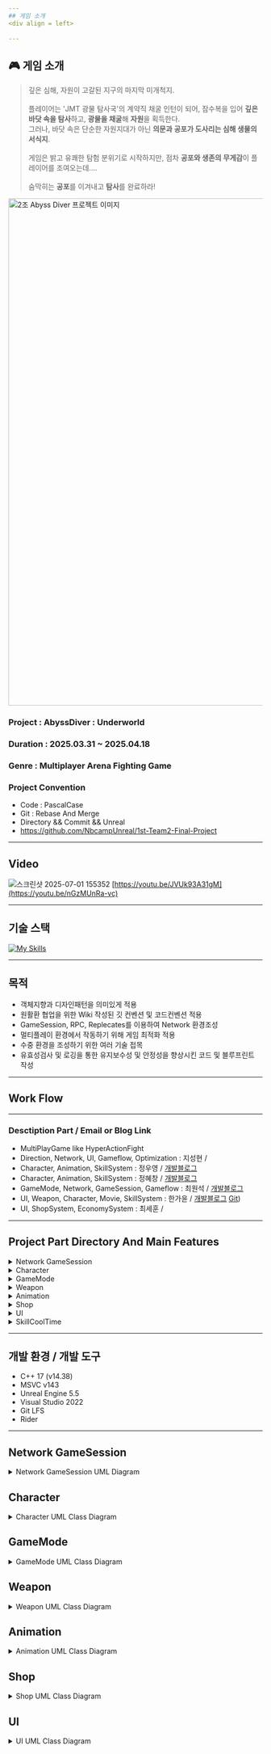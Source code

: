 ```yaml
---
## 게임 소개
<div align = left>
  
---
```

## 🎮 게임 소개

> 깊은 심해, 자원이 고갈된 지구의 마지막 미개척지. <br><br>
> 플레이어는 'JMT 광물 탐사국'의 계약직 채굴 인턴이 되어, 잠수복을 입어 **깊은 바닷 속을 탐사**하고, **광물을 채굴**해 **자원**을  획득한다. <br>
> 그러나, 바닷 속은 단순한 자원지대가 아닌 **의문과 공포가 도사리는 심해 생물의 서식지**. <br><br>
> 게임은 밝고 유쾌한 탐험 분위기로 시작하지만, 점차 **공포와 생존의 무게감**이 플레이어를 조여오는데…. <br><br>
> 숨막히는 **공포**를 이겨내고 **탐사**를 완료하라!

  
<img width="1004" alt="2조 Abyss Diver 프로젝트 이미지" src="https://github.com/user-attachments/assets/6774ed0d-0cbc-444d-9ca9-a01cde665cc1" />

### Project : AbyssDiver : Underworld <br>
### Duration : 2025.03.31 ~ 2025.04.18 <br>
### Genre : Multiplayer Arena Fighting Game <br>
### Project Convention <br>
- Code   : PascalCase
- Git    : Rebase And Merge
- Directory && Commit && Unreal
- https://github.com/NbcampUnreal/1st-Team2-Final-Project

---
## Video
![스크린샷 2025-07-01 155352](https://github.com/user-attachments/assets/493eb057-b5f5-4069-8862-eb47b7c2ee97)
[https://youtu.be/JVUk93A31gM](https://youtu.be/nGzMUnRa-vc)

---
## 기술 스택
[![My Skills](https://skillicons.dev/icons?i=cpp,visualstudio,git,github,rider,unreal,notion&theme=light)](https://skillicons.dev)

---
## 목적
- 객체지향과 디자인패턴을 의미있게 적용
- 원활환 협업을 위한 Wiki 작성된 깃 컨벤션 및 코드컨벤션 적용
- GameSession, RPC, Replecates를 이용하여 Network 환경조성 
- 멀티플레이 환경에서 작동하기 위해 게임 최적화 적용
- 수중 환경을 조성하기 위한 여러 기술 접목
- 유효성검사 및 로깅을 통한 유지보수성 및 안정성을 향상시킨 코드 및 블루프린트 작성

---
## Work Flow


---
### Desctiption Part / Email or Blog Link <br>
- MultiPlayGame like HyperActionFight 
- Direction, Network, UI, Gameflow, Optimization : 지성현 /  <br>
- Character, Animation, SkillSystem : 정우영  /  [개발블로그](https://velog.io/@buu1147/2025-04-18-KPT%ED%9A%8C%EA%B3%A0)<br>
- Character, Animation, SkillSystem : 정혜창 / [개발블로그](https://velog.io/@hch9097/posts)<br>
- GameMode, Network, GameSession, Gameflow  : 최원석 /  [개발블로그](https://onestone13.tistory.com/)<br>
- UI, Weapon, Character, Movie, SkillSystem  : 한가윤 / [개발블로그](https://yoosorang.tistory.com) [Git](https://github.com/swehio))<br>
- UI, ShopSystem, EconomySystem  : 최세훈 /  <br>

---
## Project Part Directory And Main Features <br>
<details>
  <summary> Network GameSession </summary>
  
    | -- Source
      | -- GameMode
        | -- MainLobyGameMode // 클라이언트가 닉네임과, 사용할 케릭터를 선택할 수 있다.
        | -- GFBaseGameMode // 모든 플레이어가 선택을 완료 할 경우 다음 레벨로 전환한다.
      | -- Actor
- C++ 기반의 플레이어 로직 설계
  - Enhanced Input System을 사용한 입력 액션
  - CharacterMovement Component을 사용한 캐릭터 로직 설계
  - Tick을 사용하지 않은 이벤트 기반의 플레이어 로직 구현
  - GameInstance와 연동한 레벨 전환시 플레이어 정보 저장/불러오기 기능
</details>

<details>
  <summary> Character </summary>
  
        | -- Character
          | -- BP_MainCharacter // 케릭터가 멀티플레이어를 하기 위한 구조를 갖춘 기본 클래스
            | -- CBP_Default // 케릭터가 멀티플레이어 이후 애니메이션을 적용하기 위한 자료를 가지고 있는 클래스
              | -- ABP_Default // Locomotion과 타격 애니메이션이 들어있는 애니메이션 블루프린트
              | -- CBP_Night  //  리타겟한 스켈레탈이 보이는 케릭터
              | -- CBP_Archer  //  리타겟한 스켈레탈이 보이는 케릭터
              | -- CBP_Berserker //  리타겟한 스켈레탈이 보이는 케릭터
              | -- CBP_Magiction //  리타겟한 스켈레탈이 보이는 케릭터
</details>

<details>
  <summary> GameMode </summary> 

        | -- GameMode  
          | -- GFBaseGameMode  
            | -- GF_FFAGameMode // 개인전 (FFA) 모드  
            | -- GFStoreGameMode // 상점에서 아이템을 구매하는 스토어 모드  
            | -- BP_GM_Multiplayer (Blueprint) // 멀티플레이어용 기본 블루프린트 GameMode  
              | -- BP_GF_DOM_Multiplayer (Blueprint) // 점령전 (DOM, Domination) 모드  
              | -- BP_GF_TDM_Multiplayer (Blueprint) // 팀 데스매치 (TDM, Team Deathmatch) 모드  

- 팀전 모드를 템플릿을 기준으로 팀전 로직을 제거한 개인전 모드(FFA)를 별도로 제작하여 재사용성을 높임.
- 게임 모드를 개인전과 팀전 모드로 나누고, 추가 모드를 쉽게 확장할 수 있도록 설계함.
- 최상위에는 GFBaseGameMode를 두고, 레벨 전환과 플레이어 준비 완료 체크 등 공통 로직을 구현하여 중복을 제거.
</details>

<details>
  <summary> Weapon </summary>
  
          | -- WeaponBase // 근접 무기에 메쉬와 로직을 담는 클래스     
              | -- TowHandedSword // 양손검
              | -- SwordAndShield // 검과 방패
          | -- RangeWeaponBase // 원거리 무기 메쉬와 로직을 담는 클래스
              | -- MagicBook // 마법책
              | -- Bow // 활
          | -- SkillBase // 콜리전과 이펙트를 가진 클래스
              | -- VFX // 이펙트만 소유한 클래스 (제거 및 변경을 원하랗게 하기 위해서)     
</details>

<details>
  <summary> Animation </summary>
### Animation
</details>

<details>
  <summary> Shop </summary>
### Shop
</details>

<details>
  <summary> UI </summary>
### UI
</details>

<details>
  <summary> SkillCoolTime </summary>
### SkillCoolTime
</details>

---
## 개발 환경 / 개발 도구
- C++ 17 (v14.38)
- MSVC v143
- Unreal Engine 5.5
- Visual Studio 2022
- Git LFS
- Rider
</div>

---
## Network GameSession
<details>
<summary>Network GameSession UML Diagram</summary>    

</details>

## Character
<details>
<summary>Character UML Class Diagram</summary>
</details>

## GameMode
<details>
<summary>GameMode UML Class Diagram</summary>
</details>

## Weapon
<details>
<summary>Weapon UML Class Diagram</summary>
</details>

## Animation
<details>
<summary>Animation UML Class Diagram</summary>
</details>

## Shop
<details>
<summary>Shop UML Class Diagram</summary>
</details>

## UI
<details>
<summary>UI UML Class Diagram</summary>
</details>
